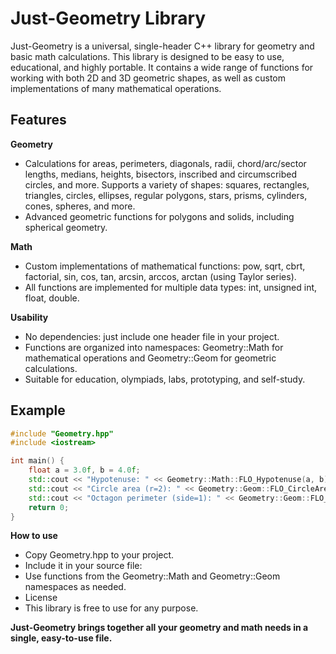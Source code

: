 # Just-Geometry Library

Just-Geometry is a universal, single-header C++ library for geometry and basic math calculations.
This library is designed to be easy to use, educational, and highly portable. It contains a wide range of functions for working with both 2D and 3D geometric shapes, as well as custom implementations of many mathematical operations.

## Features

**Geometry**
 - Calculations for areas, perimeters, diagonals, radii, chord/arc/sector lengths, medians, heights, bisectors, inscribed and circumscribed circles, and more.
Supports a variety of shapes: squares, rectangles, triangles, circles, ellipses, regular polygons, stars, prisms, cylinders, cones, spheres, and more.
 - Advanced geometric functions for polygons and solids, including spherical geometry.
   
**Math**
 - Custom implementations of mathematical functions: pow, sqrt, cbrt, factorial, sin, cos, tan, arcsin, arccos, arctan (using Taylor series).
 - All functions are implemented for multiple data types: int, unsigned int, float, double.
   
**Usability**
 - No dependencies: just include one header file in your project.
 - Functions are organized into namespaces: Geometry::Math for mathematical operations and Geometry::Geom for geometric calculations.
 - Suitable for education, olympiads, labs, prototyping, and self-study.
## Example
```cpp
#include "Geometry.hpp"
#include <iostream>

int main() {
    float a = 3.0f, b = 4.0f;
    std::cout << "Hypotenuse: " << Geometry::Math::FLO_Hypotenuse(a, b) << std::endl;
    std::cout << "Circle area (r=2): " << Geometry::Geom::FLO_CircleArea(2.0f) << std::endl;
    std::cout << "Octagon perimeter (side=1): " << Geometry::Geom::FLO_OctagonPerimeter(1.0f) << std::endl;
    return 0;
}

```

**How to use**
 - Copy Geometry.hpp to your project.
 - Include it in your source file:
 - Use functions from the Geometry::Math and Geometry::Geom namespaces as needed.
 - License
 - This library is free to use for any purpose.

**Just-Geometry brings together all your geometry and math needs in a single, easy-to-use file.**

